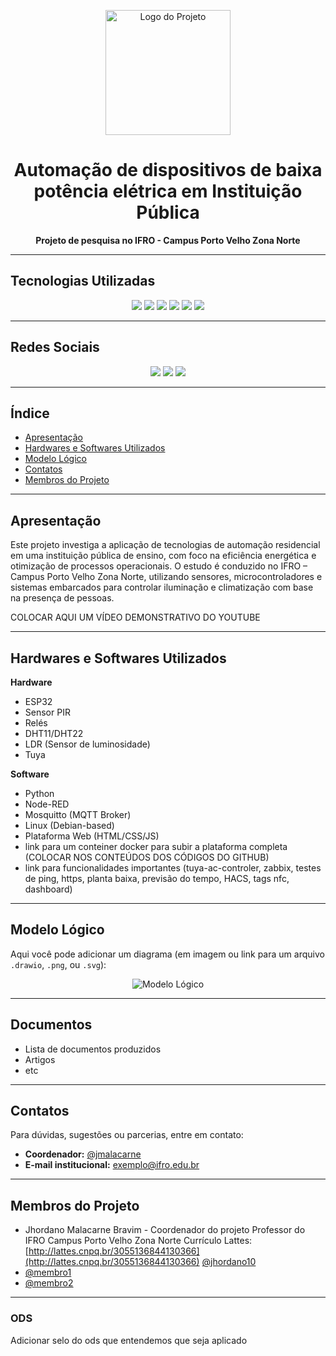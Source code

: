 <p align="center">
  <img src="link_para_logo_do_projeto.png" alt="Logo do Projeto" height="200">
</p>

<h1 align="center">Automação de dispositivos de baixa potência elétrica em Instituição Pública</h1>

<p align="center">
  <strong>Projeto de pesquisa no IFRO - Campus Porto Velho Zona Norte</strong>
</p>

---

## Tecnologias Utilizadas

<p align="center">
  <img src="https://img.shields.io/badge/Linux-FCC624?style=for-the-badge&logo=linux&logoColor=black" />
  <img src="https://img.shields.io/badge/Home_Assistant-18BCF2?style=for-the-badge&logo=homeassistant&logoColor=white" />
  <img src="https://img.shields.io/badge/Tuya-ff4800?style=for-the-badge&logo=tuya&logoColor=white" />
  <img src="https://img.shields.io/badge/Wi--Fi-black?style=for-the-badge&logo=wi-fi&logoColor=white" />
  <img src="https://img.shields.io/badge/NFC-002E5F?style=for-the-badge&logo=NFC&logoColor=white" />
  <img src="https://img.shields.io/badge/Python-3776AB?style=for-the-badge&logo=python&logoColor=white" />
</p>

---

## Redes Sociais

<p align="center">
  <a href="https://github.com/seuusuario"><img src="https://img.shields.io/badge/GitHub-100000?style=for-the-badge&logo=github&logoColor=white" /></a>
  <a href="https://www.instagram.com/seuprojeto"><img src="https://img.shields.io/badge/Instagram-E4405F?style=for-the-badge&logo=instagram&logoColor=white" /></a>
  <a href="https://www.linkedin.com/in/seuprojeto"><img src="https://img.shields.io/badge/LinkedIn-0A66C2?style=for-the-badge&logo=linkedin&logoColor=white" /></a>
</p>

---

## Índice

- [Apresentação](#apresentação)
- [Hardwares e Softwares Utilizados](#hardwares-e-softwares-utilizados)
- [Modelo Lógico](#modelo-lógico)
- [Contatos](#contatos)
- [Membros do Projeto](#membros-do-projeto)

---

## Apresentação

Este projeto investiga a aplicação de tecnologias de automação residencial em uma instituição pública de ensino, com foco na eficiência energética e otimização de processos operacionais. O estudo é conduzido no IFRO – Campus Porto Velho Zona Norte, utilizando sensores, microcontroladores e sistemas embarcados para controlar iluminação e climatização com base na presença de pessoas.

COLOCAR AQUI UM VÍDEO DEMONSTRATIVO DO YOUTUBE

---

## Hardwares e Softwares Utilizados

**Hardware**
- ESP32
- Sensor PIR
- Relés
- DHT11/DHT22
- LDR (Sensor de luminosidade)
- Tuya

**Software**
- Python
- Node-RED
- Mosquitto (MQTT Broker)
- Linux (Debian-based)
- Plataforma Web (HTML/CSS/JS)
- link para um conteiner docker para subir a plataforma completa (COLOCAR NOS CONTEÚDOS DOS CÓDIGOS DO GITHUB)
- link para funcionalidades importantes (tuya-ac-controler, zabbix, testes de ping, https, planta baixa, previsão do tempo, HACS, tags nfc, dashboard)

---

## Modelo Lógico

Aqui você pode adicionar um diagrama (em imagem ou link para um arquivo `.drawio`, `.png`, ou `.svg`):

<p align="center">
  <img src="link_para_modelo_logico.png" alt="Modelo Lógico">
</p>

---
## Documentos
- Lista de documentos produzidos
- Artigos
- etc

---

## Contatos

Para dúvidas, sugestões ou parcerias, entre em contato:

- **Coordenador:** [@jmalacarne](https://github.com/jmalacarne)
- **E-mail institucional:** exemplo@ifro.edu.br

---

## Membros do Projeto

- Jhordano Malacarne Bravim - Coordenador do projeto
Professor do IFRO Campus Porto Velho Zona Norte
Currículo Lattes: [http://lattes.cnpq.br/3055136844130366](http://lattes.cnpq.br/3055136844130366)
[@jhordano10](https://github.com/jhordano10)
- [@membro1](https://github.com/membro1)
- [@membro2](https://github.com/membro2)

---

### ODS
Adicionar selo do ods que entendemos que seja aplicado